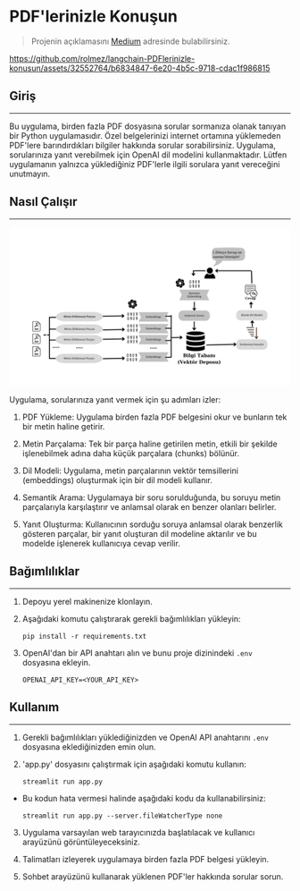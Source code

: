# PDF'lerinizle Konuşun

> Projenin açıklamasını [Medium](https://medium.com/@ramazanolmeez) adresinde bulabilirsiniz.


https://github.com/rolmez/langchain-PDFlerinizle-konusun/assets/32552764/b6834847-6e20-4b5c-9718-cdac1f986815


## Giriş
------------
Bu uygulama, birden fazla PDF dosyasına sorular sormanıza olanak tanıyan bir Python uygulamasıdır. Özel belgelerinizi internet ortamına yüklemeden PDF'lere barındırdıkları bilgiler hakkında sorular sorabilirsiniz. Uygulama, sorularınıza yanıt verebilmek için OpenAI dil modelini kullanmaktadır. Lütfen uygulamanın yalnızca yüklediğiniz PDF'lerle ilgili sorulara yanıt vereceğini unutmayın.

## Nasıl Çalışır
------------

![Uygulama Diyagramı](./images/graph.png)

Uygulama, sorularınıza yanıt vermek için şu adımları izler:

1. PDF Yükleme: Uygulama birden fazla PDF belgesini okur ve bunların tek bir metin haline getirir.

2. Metin Parçalama: Tek bir parça haline getirilen metin, etkili bir şekilde işlenebilmek adına daha küçük parçalara (chunks) bölünür.

3. Dil Modeli: Uygulama, metin parçalarının vektör temsillerini (embeddings) oluşturmak için bir dil modeli kullanır.

4. Semantik Arama: Uygulamaya bir soru sorulduğunda, bu soruyu metin parçalarıyla karşılaştırır ve anlamsal olarak en benzer olanları belirler.

5. Yanıt Oluşturma: Kullanıcının sorduğu soruya anlamsal olarak benzerlik gösteren parçalar, bir yanıt oluşturan dil modeline aktarılır ve bu modelde işlenerek kullanıcıya cevap verilir.

## Bağımlılıklar
----------------------------
1. Depoyu yerel makinenize klonlayın.

2. Aşağıdaki komutu çalıştırarak gerekli bağımlılıkları yükleyin:
   ```
   pip install -r requirements.txt
   ```

3. OpenAI'dan bir API anahtarı alın ve bunu proje dizinindeki `.env` dosyasına ekleyin.
   ```
   OPENAI_API_KEY=<YOUR_API_KEY>
   ```

## Kullanım
-----
1. Gerekli bağımlılıkları yüklediğinizden ve OpenAI API anahtarını `.env` dosyasına eklediğinizden emin olun.

2. 'app.py' dosyasını çalıştırmak için aşağıdaki komutu kullanın:
   ```
   streamlit run app.py
   ```
* Bu kodun hata vermesi halinde aşağıdaki kodu da kullanabilirsiniz:
   ```
   streamlit run app.py --server.fileWatcherType none
   ```

3. Uygulama varsayılan web tarayıcınızda başlatılacak ve kullanıcı arayüzünü görüntüleyeceksiniz.

4. Talimatları izleyerek uygulamaya birden fazla PDF belgesi yükleyin.

5. Sohbet arayüzünü kullanarak yüklenen PDF'ler hakkında sorular sorun.
